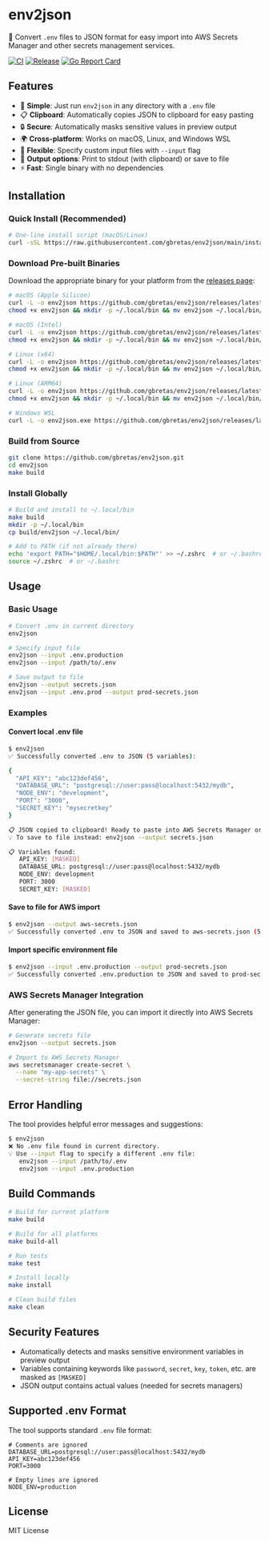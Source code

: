 # env2json

🔄 Convert `.env` files to JSON format for easy import into AWS Secrets Manager and other secrets management services.

[![CI](https://github.com/gbretas/env2json/workflows/CI/badge.svg)](https://github.com/gbretas/env2json/actions)
[![Release](https://github.com/gbretas/env2json/workflows/Release/badge.svg)](https://github.com/gbretas/env2json/releases)
[![Go Report Card](https://goreportcard.com/badge/github.com/gbretas/env2json)](https://goreportcard.com/report/github.com/gbretas/env2json)

## Features

- 🎯 **Simple**: Just run `env2json` in any directory with a `.env` file
 - 📋 **Clipboard**: Automatically copies JSON to clipboard for easy pasting
- 🔒 **Secure**: Automatically masks sensitive values in preview output
- 🌍 **Cross-platform**: Works on macOS, Linux, and Windows WSL
- 📁 **Flexible**: Specify custom input files with `--input` flag
- 💾 **Output options**: Print to stdout (with clipboard) or save to file
- ⚡ **Fast**: Single binary with no dependencies

## Installation

### Quick Install (Recommended)

```bash
# One-line install script (macOS/Linux)
curl -sSL https://raw.githubusercontent.com/gbretas/env2json/main/install.sh | bash
```

### Download Pre-built Binaries

Download the appropriate binary for your platform from the [releases page](https://github.com/gbretas/env2json/releases):

```bash
# macOS (Apple Silicon)
curl -L -o env2json https://github.com/gbretas/env2json/releases/latest/download/env2json-darwin-arm64
chmod +x env2json && mkdir -p ~/.local/bin && mv env2json ~/.local/bin/

# macOS (Intel)  
curl -L -o env2json https://github.com/gbretas/env2json/releases/latest/download/env2json-darwin-amd64
chmod +x env2json && mkdir -p ~/.local/bin && mv env2json ~/.local/bin/

# Linux (x64)
curl -L -o env2json https://github.com/gbretas/env2json/releases/latest/download/env2json-linux-amd64
chmod +x env2json && mkdir -p ~/.local/bin && mv env2json ~/.local/bin/

# Linux (ARM64)
curl -L -o env2json https://github.com/gbretas/env2json/releases/latest/download/env2json-linux-arm64
chmod +x env2json && mkdir -p ~/.local/bin && mv env2json ~/.local/bin/

# Windows WSL
curl -L -o env2json.exe https://github.com/gbretas/env2json/releases/latest/download/env2json-windows-amd64.exe
```

### Build from Source

```bash
git clone https://github.com/gbretas/env2json.git
cd env2json
make build
```

### Install Globally

```bash
# Build and install to ~/.local/bin
make build
mkdir -p ~/.local/bin
cp build/env2json ~/.local/bin/

# Add to PATH (if not already there)
echo 'export PATH="$HOME/.local/bin:$PATH"' >> ~/.zshrc  # or ~/.bashrc
source ~/.zshrc  # or ~/.bashrc
```

## Usage

### Basic Usage

```bash
# Convert .env in current directory
env2json

# Specify input file
env2json --input .env.production
env2json --input /path/to/.env

# Save output to file
env2json --output secrets.json
env2json --input .env.prod --output prod-secrets.json
```

### Examples

#### Convert local .env file
```bash
$ env2json
✅ Successfully converted .env to JSON (5 variables):

{
  "API_KEY": "abc123def456",
  "DATABASE_URL": "postgresql://user:pass@localhost:5432/mydb",
  "NODE_ENV": "development",
  "PORT": "3000",
  "SECRET_KEY": "mysecretkey"
}

📋 JSON copied to clipboard! Ready to paste into AWS Secrets Manager or other services.
💡 To save to file instead: env2json --output secrets.json

📋 Variables found:
   API_KEY: [MASKED]
   DATABASE_URL: postgresql://user:pass@localhost:5432/mydb
   NODE_ENV: development
   PORT: 3000
   SECRET_KEY: [MASKED]
```

#### Save to file for AWS import
```bash
$ env2json --output aws-secrets.json
✅ Successfully converted .env to JSON and saved to aws-secrets.json (5 variables)
```

#### Import specific environment file
```bash
$ env2json --input .env.production --output prod-secrets.json
✅ Successfully converted .env.production to JSON and saved to prod-secrets.json (8 variables)
```

### AWS Secrets Manager Integration

After generating the JSON file, you can import it directly into AWS Secrets Manager:

```bash
# Generate secrets file
env2json --output secrets.json

# Import to AWS Secrets Manager
aws secretsmanager create-secret \
  --name "my-app-secrets" \
  --secret-string file://secrets.json
```

## Error Handling

The tool provides helpful error messages and suggestions:

```bash
$ env2json
❌ No .env file found in current directory.
💡 Use --input flag to specify a different .env file:
   env2json --input /path/to/.env
   env2json --input .env.production
```

## Build Commands

```bash
# Build for current platform
make build

# Build for all platforms
make build-all

# Run tests
make test

# Install locally
make install

# Clean build files
make clean
```

## Security Features

- Automatically detects and masks sensitive environment variables in preview output
- Variables containing keywords like `password`, `secret`, `key`, `token`, etc. are masked as `[MASKED]`
- JSON output contains actual values (needed for secrets managers)

## Supported .env Format

The tool supports standard `.env` file format:

```env
# Comments are ignored
DATABASE_URL=postgresql://user:pass@localhost:5432/mydb
API_KEY=abc123def456
PORT=3000

# Empty lines are ignored
NODE_ENV=production
```

## License

MIT License
